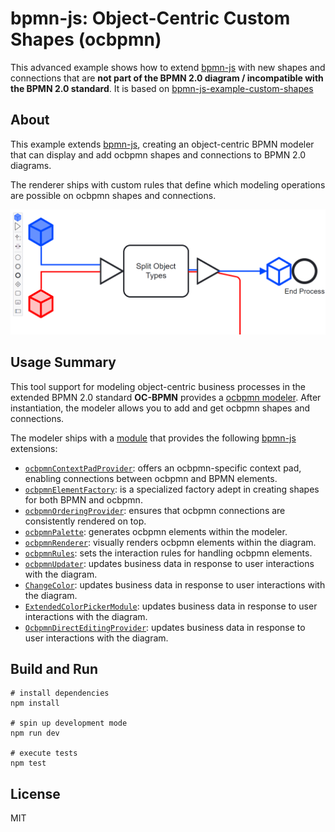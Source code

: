 
# bpmn-js: Object-Centric Custom Shapes (ocbpmn)

This advanced example shows how to extend [bpmn-js](https://github.com/bpmn-io/bpmn-js) with new shapes and connections that are __not part of the BPMN 2.0 diagram / incompatible with the BPMN 2.0 standard__. It is based on [bpmn-js-example-custom-shapes](https://github.com/bpmn-io/bpmn-js-example-custom-shapes)

## About

This example extends [bpmn-js](https://github.com/bpmn-io/bpmn-js), creating an object-centric BPMN modeler that can display and add ocbpmn shapes and connections to BPMN 2.0 diagrams.

The renderer ships with custom rules that define which modeling operations are possible on ocbpmn shapes and connections.
<!--
It can import ocbpmn shapes and connections from a [JSON](http://json.org/) descriptor and updates their properties during modeling.
-->

![demo application screenshot](docs/screenshot.png "bpmn-js ocbpmn elements example")


## Usage Summary

This tool support for modeling object-centric business processes in the extended BPMN 2.0 standard **OC-BPMN** provides a [ocbpmn modeler](app/ocbpmn-modeler/index.js). After instantiation, the modeler allows you to add and get ocbpmn shapes and connections.


The modeler ships with a [module](app/ocbpmn-modeler/ocbpmn/index.js) that provides the following [bpmn-js](https://github.com/bpmn-io/bpmn-js) extensions:

* [`ocbpmnContextPadProvider`](app/ocbpmn-modeler/ocbpmn/ocbpmnContextPadProvider.js): offers an ocbpmn-specific context pad, enabling connections between ocbpmn and BPMN elements.
* [`ocbpmnElementFactory`](app/ocbpmn-modeler/ocbpmn/ocbpmnElementFactory.js): is a specialized factory adept in creating shapes for both BPMN and ocbpmn.
* [`ocbpmnOrderingProvider`](app/ocbpmn-modeler/ocbpmn/ocbpmnOrderingProvider.js):  ensures that ocbpmn connections are consistently rendered on top.
* [`ocbpmnPalette`](app/ocbpmn-modeler/ocbpmn/ocbpmnPalette.js): generates ocbpmn elements within the modeler.
* [`ocbpmnRenderer`](app/ocbpmn-modeler/ocbpmn/ocbpmnRenderer.js): visually renders ocbpmn elements within the diagram.
* [`ocbpmnRules`](app/ocbpmn-modeler/ocbpmn/ocbpmnRules.js): sets the interaction rules for handling ocbpmn elements.
* [`ocbpmnUpdater`](app/ocbpmn-modeler/ocbpmn/ocbpmnUpdater.js): updates business data in response to user interactions with the diagram.
* [`ChangeColor`](app/ChangeColor.js): updates business data in response to user interactions with the diagram.
* [`ExtendedColorPickerModule`](app/ExtendedColorPickerModule.js): updates business data in response to user interactions with the diagram.
* [`OcbpmnDirectEditingProvider`](app/OcbpmnDirectEditingProvider.js): updates business data in response to user interactions with the diagram.


## Build and Run

```
# install dependencies
npm install

# spin up development mode
npm run dev

# execute tests
npm test
```


## License

MIT
